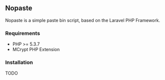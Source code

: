 ## Nopaste

Nopaste is a simple paste bin script, based on the Laravel PHP Framework.

### Requirements

* PHP >= 5.3.7
* MCrypt PHP Extension

### Installation

TODO

